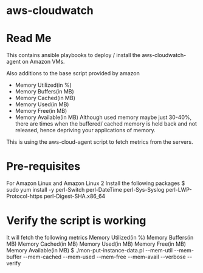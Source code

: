 # aws-cloudwatch
# Read Me

This contains ansible playbooks to deploy / install the aws-cloudwatch-agent on Amazon VMs.

Also additions to the base script provided by amazon
- Memory Utilized(in %)
- Memory Buffers(in MB)
- Memory Cached(in MB)
- Memory Used(in MB)
- Memory Free(in MB)
- Memory Available(in MB)
Although used memory maybe just 30-40%, there are times when the buffered/ cached memory is held back and not released, hence depriving your applications of memory.


This is using the aws-cloud-agent script  to fetch metrics from the servers.

# Pre-requisites

For Amazon Linux and Amazon Linux 2
Install the following packages
$ sudo yum install -y perl-Switch perl-DateTime perl-Sys-Syslog perl-LWP-Protocol-https perl-Digest-SHA.x86_64

# Verify the script is working
It will fetch the following metrics
Memory Utilized(in %)
Memory Buffers(in MB)
Memory Cached(in MB)
Memory Used(in MB)
Memory Free(in MB)
Memory Available(in MB)
$ ./mon-put-instance-data.pl --mem-util --mem-buffer --mem-cached --mem-used --mem-free --mem-avail --verbose --verify
